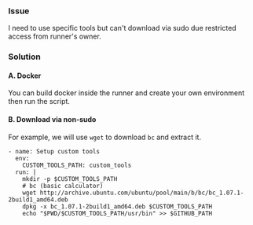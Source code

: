 ### Issue
I need to use specific tools but can't download via sudo due restricted access from runner's owner.

### Solution
#### A. Docker
You can build docker inside the runner and create your own environment then run the script.

#### B. Download via non-sudo
For example, we will use `wget` to download `bc` and extract it.
```
- name: Setup custom tools
  env:
    CUSTOM_TOOLS_PATH: custom_tools
  run: |
    mkdir -p $CUSTOM_TOOLS_PATH
    # bc (basic calculator)
    wget http://archive.ubuntu.com/ubuntu/pool/main/b/bc/bc_1.07.1-2build1_amd64.deb
    dpkg -x bc_1.07.1-2build1_amd64.deb $CUSTOM_TOOLS_PATH
    echo "$PWD/$CUSTOM_TOOLS_PATH/usr/bin" >> $GITHUB_PATH
```
